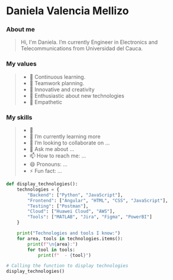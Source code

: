 
# Daniela Valencia Mellizo

### About me
> Hi, I'm Daniela. I’m currently Engineer in Electronics and Telecommunications from Universidad del Cauca.

### My values
> - :mechanical_arm: Continuous learning.
> - :handshake: Teamwork planning.
> - :japanese_castle: Innovative and creativity
> - :eyes: Enthusiastic about new technologies
> - :dna: Empathetic

### My skills
> - 🔭 
> - 🌱 I’m currently learning more
> - 👯 I’m looking to collaborate on ...
> - 💬 Ask me about ...
> - 📫 How to reach me: ...
> - 😄 Pronouns: ...
> - ⚡ Fun fact: ...

```python
def display_technologies():
    technologies = {
        "Backend": ["Python", "JavaScript"],
        "Frontend": ["Angular", "HTML", "CSS", "JavaScript"],
        "Testing": ["Postman"],
        "Cloud": ["Huawei Cloud", "AWS"],
        "Tools": ["MATLAB", "Jira", "Figma", "PowerBI"]
    }

    print("Technologies and tools I know:")
    for area, tools in technologies.items():
        print(f"\n{area}:")
        for tool in tools:
            print(f"  - {tool}")

# Calling the function to display technologies
display_technologies()
```


